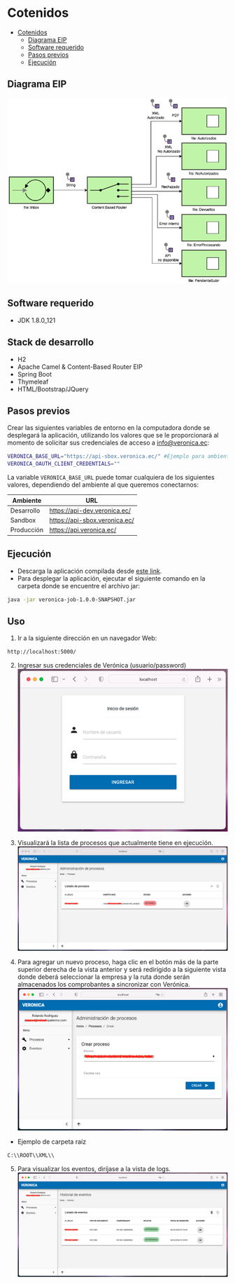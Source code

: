 Cotenidos
=================
- [Cotenidos](#cotenidos)
    - [Diagrama EIP](#diagrama-eip)
    - [Software requerido](#software-requerido)
    - [Pasos previos](#pasos-previos)
    - [Ejecución](#ejecución)

## Diagrama EIP
![alt text](https://github.com/veronica-platform/veronica-job/blob/main/static/eip-content-based-route.png)

## Software requerido
- JDK 1.8.0_121

## Stack de desarrollo
- H2
- Apache Camel & Content-Based Router EIP
- Spring Boot
- Thymeleaf
- HTML/Bootstrap/JQuery

## Pasos previos
Crear las siguientes variables de entorno en la computadora donde se desplegará la aplicación, utilizando los valores que se le proporcionará al momento de solicitar sus credenciales de acceso a [info@veronica.ec](mailto:info@veronica.ec):
```bash
VERONICA_BASE_URL="https://api-sbox.veronica.ec/" #Ejemplo para ambiente de Sandbox
VERONICA_OAUTH_CLIENT_CREDENTIALS=""
```
La variable `VERONICA_BASE_URL` puede tomar cualquiera de los siguientes valores, dependiendo del ambiente al que queremos conectarnos:

| Ambiente   | URL                                      |
|------------|------------------------------------------|
| Desarrollo | https://api-dev.veronica.ec/  |
| Sandbox    | https://api-sbox.veronica.ec/ |
| Producción | https://api.veronica.ec/      |

## Ejecución
- Descarga la aplicación compilada desde [este link](https://veronica-platform.s3.sa-east-1.amazonaws.com/veronica-job-1.0.0-SNAPSHOT.jar).
- Para desplegar la aplicación, ejecutar el siguiente comando en la carpeta donde se encuentre el archivo jar:
```bash
java -jar veronica-job-1.0.0-SNAPSHOT.jar
```

## Uso

1. Ir a la siguiente dirección en un navegador Web: 
```bash
http://localhost:5000/
```

2. Ingresar sus credenciales de Verónica (usuario/password)
![alt text](https://github.com/veronica-platform/veronica-job/blob/main/static/login-screen.png)

3. Visualizará la lista de procesos que actualmente tiene en ejecución.
![alt text](https://github.com/veronica-platform/veronica-job/blob/main/static/processes-list.png)

4. Para agregar un nuevo proceso, haga clic en el botón más de la parte superior derecha de la vista anterior y será redirigido a la siguiente vista donde deberá seleccionar la empresa y la ruta donde serán almacenados los comprobantes a sincronizar con Verónica.
![alt text](https://github.com/veronica-platform/veronica-job/blob/main/static/new-process.png)
   
- Ejemplo de carpeta raíz
```bash
C:\\ROOT\\XML\\
```

5. Para visualizar los eventos, diríjase a la vista de logs.
![alt text](https://github.com/veronica-platform/veronica-job/blob/main/static/audit-logs-list.png)
 